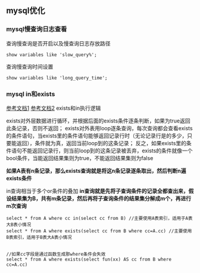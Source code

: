 ## mysql优化

### mysql慢查询日志查看
查询慢查询是否开启以及慢查询日志存放路径

    show variables like 'slow_query%';
查询慢查询时间设置

    show variables like 'long_query_time';
    
### mysql in和exists
[参考文档1](https://blog.csdn.net/baidu_37107022/article/details/77278381)
[参考文档2](https://cloud.tencent.com/developer/article/1144244)
exists和in执行逻辑  

exists对外层数据进行循环，并根据后面的exists条件逐条判断，如果为true返回此条记录，否则不返回；
exists对外表用loop逐条查询，每次查询都会查看exists的条件语句，当exists里的条件语句能够返回记录行时（无论记录行是的多少，只要能返回），条件就为真，返回当前loop到的这条记录；
反之，如果exists里的条件语句不能返回记录行，则当前loop到的这条记录被丢弃，exists的条件就像一个bool条件，当能返回结果集则为true，不能返回结果集则为false 

**如果A表有n条记录，那么exists查询就是将这n条记录逐条取出，然后判断n遍exists条件**  

in查询相当于多个or条件的叠加
**in查询就是先将子查询条件的记录全都查出来，假设结果集为B，共有m条记录，然后再将子查询条件的结果集分解成m个，再进行m次查询** 
    
    select * from A where cc in(select cc from B) //主要使用A表索引，适用于A表大B表小情况
    select * from A where exists(select cc from B where cc=A.cc) //主要使用B表索引，适用于B表大A表小情况

    
    //如果cc字段是通过函数生成那where条件会失效
    select * from A where exists(select fun(xx) AS cc from B where cc=A.cc)
    
    
    
